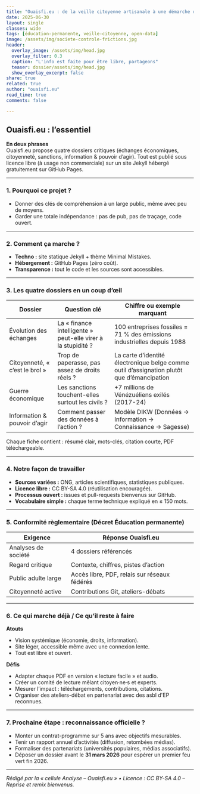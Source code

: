 ```yaml
---
title: "Ouaisfi.eu : de la veille citoyenne artisanale à une démarche d’analyse critique en règle"
date: 2025-06-30
layout: single
classes: wide
tags: [éducation-permanente, veille-citoyenne, open-data]
image: /assets/img/societe-controle-frictions.jpg  
header:
  overlay_image: /assets/img/head.jpg
  overlay_filter: 0.3
  caption: "L'info est faite pour être libre, partageons"
  teaser: dossier/assets/img/head.jpg
  show_overlay_excerpt: false
share: true
related: true
author: "ouaisfi.eu"
read_time: true
comments: false

---
```


## Ouaisfi.eu : l’essentiel

**En deux phrases**  
Ouaisfi.eu propose quatre dossiers critiques (échanges économiques, citoyenneté, sanctions, information & pouvoir d’agir). Tout est publié sous licence libre (à usage non commerciale) sur un site Jekyll hébergé gratuitement sur GitHub Pages.

---

### 1. Pourquoi ce projet ?  
- Donner des clés de compréhension à un large public, même avec peu de moyens.  
- Garder une totale indépendance : pas de pub, pas de traçage, code ouvert.  

---

### 2. Comment ça marche ?  
- **Techno :** site statique Jekyll + thème Minimal Mistakes.  
- **Hébergement :** GitHub Pages (zéro coût).  
- **Transparence :** tout le code et les sources sont accessibles.

---

### 3. Les quatre dossiers en un coup d’œil  

| Dossier | Question clé | Chiffre ou exemple marquant |
|---------|--------------|-----------------------------|
| Évolution des échanges | La « finance intelligente » peut-elle virer à la stupidité ? | 100 entreprises fossiles = 71 % des émissions industrielles depuis 1988 |
| Citoyenneté, « c’est le brol » | Trop de paperasse, pas assez de droits réels ? | La carte d’identité électronique belge comme outil d’assignation plutôt que d’émancipation |
| Guerre économique | Les sanctions touchent-elles surtout les civils ? | +7 millions de Vénézuéliens exilés (2017-24) |
| Information & pouvoir d’agir | Comment passer des données à l’action ? | Modèle DIKW (Données → Information → Connaissance → Sagesse) |

Chaque fiche contient : résumé clair, mots-clés, citation courte, PDF téléchargeable.

---

### 4. Notre façon de travailler  
- **Sources variées :** ONG, articles scientifiques, statistiques publiques.  
- **Licence libre :** CC BY-SA 4.0 (réutilisation encouragée).  
- **Processus ouvert :** issues et pull-requests bienvenus sur GitHub.  
- **Vocabulaire simple :** chaque terme technique expliqué en ≤ 150 mots.  

---

### 5. Conformité règlementaire (Décret Éducation permanente)  

| Exigence | Réponse Ouaisfi.eu |
|----------|-------------------|
| Analyses de société | 4 dossiers référencés |
| Regard critique | Contexte, chiffres, pistes d’action |
| Public adulte large | Accès libre, PDF, relais sur réseaux fédérés |
| Citoyenneté active | Contributions Git, ateliers-débats |

---

### 6. Ce qui marche déjà / Ce qu’il reste à faire  

**Atouts**  
- Vision systémique (économie, droits, information).  
- Site léger, accessible même avec une connexion lente.  
- Tout est libre et ouvert.

**Défis**  
- Adapter chaque PDF en version « lecture facile » et audio.  
- Créer un comité de lecture mêlant citoyen·ne·s et experts.  
- Mesurer l’impact : téléchargements, contributions, citations.  
- Organiser des ateliers-débat en partenariat avec des asbl d'EP reconnues.

---

### 7. Prochaine étape : reconnaissance officielle ?  
- Monter un contrat-programme sur 5 ans avec objectifs mesurables.  
- Tenir un rapport annuel d’activités (diffusion, retombées médias).  
- Formaliser des partenariats (universités populaires, médias associatifs).  
- Déposer un dossier avant le **31 mars 2026** pour espérer un premier feu vert fin 2026.

---

*Rédigé par la « cellule Analyse – Ouaisfi.eu » • Licence : CC BY-SA 4.0 – Reprise et remix bienvenus.*
